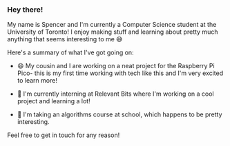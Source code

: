 ### Hey there!

My name is Spencer and I'm currently a Computer Science student at the University of Toronto! 
I enjoy making stuff and learning about pretty much anything that seems interesting to me 😅

Here's a summary of what I've got going on:


- 😄 My cousin and I are working on a neat project for the Raspberry Pi Pico- this is my first time working with 
  tech like this and I'm very excited to learn more!
  
- 🔭 I'm currently interning at Relevant Bits where I'm working on a cool project and learning a lot!

- 🌱 I'm taking an algorithms course at school, which happens to be pretty interesting.

Feel free to get in touch for any reason!

<!--
**spalmurray/spalmurray** is a ✨ _special_ ✨ repository because its `README.md` (this file) appears on your GitHub profile.

Here are some ideas to get you started:

- 🔭 I’m currently working on ...
- 🌱 I’m currently learning ...
- 👯 I’m looking to collaborate on ...
- 🤔 I’m looking for help with ...
- 💬 Ask me about ...
- 📫 How to reach me: ...
- 😄 Pronouns: ...
- ⚡ Fun fact: ...
-->
